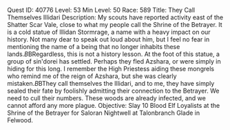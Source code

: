 Quest ID: 40776
Level: 53
Min Level: 50
Race: 589
Title: They Call Themselves Illidari
Description: My scouts have reported activity east of the Shatter Scar Vale, close to what my people call the Shrine of the Betrayer. It is a cold statue of Illidan Stormrage, a name with a heavy impact on our history. Not many dear to speak out loud about him, but I feel no fear in mentioning the name of a being that no longer inhabits these lands.$B$BRegardless, this is not a history lesson. At the foot of this statue, a group of sin'dorei has settled. Perhaps they fled Azshara, or were simply in hiding for this long. I remember the High Priestess aiding these mongrels who remind me of the reign of Azshara, but she was clearly mistaken.$B$BThey call themselves the Illidari, and to me, they have simply sealed their fate by foolishly admitting their connection to the Betrayer. We need to cull their numbers. These woods are already infected, and we cannot afford any more plague.
Objective: Slay 10 Blood Elf Loyalists at the Shrine of the Betrayer for Saloran Nightwell at Talonbranch Glade in Felwood.
